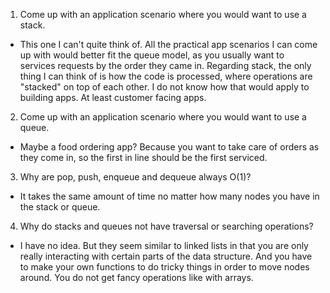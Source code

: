 
1. Come up with an application scenario where you would want to use a stack.
- This one I can't quite think of. All the practical app scenarios I can come up with would better fit the queue model, as you usually want to services requests by the order they came in. Regarding stack, the only thing I can think of is how the code is processed, where operations are "stacked" on top of each other. I do not know how that would apply to building apps. At least customer facing apps.
2. Come up with an application scenario where you would want to use a queue.
- Maybe a food ordering app? Because you want to take care of orders as they come in, so the first in line should be the first serviced.
3. Why are pop, push, enqueue and dequeue always O(1)?
- It takes the same amount of time no matter how many nodes you have in the stack or queue.
4. Why do stacks and queues not have traversal or searching operations?
- I have no idea. But they seem similar to linked lists in that you are only really interacting with certain parts of the data structure. And you have to make your own functions to do tricky things in order to move nodes around. You do not get fancy operations like with arrays. 
